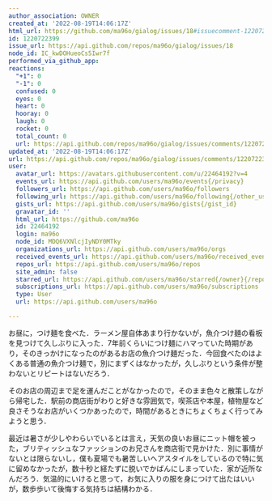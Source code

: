 ```yaml
---
author_association: OWNER
created_at: '2022-08-19T14:06:17Z'
html_url: https://github.com/ma96o/gialog/issues/18#issuecomment-1220722399
id: 1220722399
issue_url: https://api.github.com/repos/ma96o/gialog/issues/18
node_id: IC_kwDOHueoCs5Iwr7f
performed_via_github_app: 
reactions:
  "+1": 0
  "-1": 0
  confused: 0
  eyes: 0
  heart: 0
  hooray: 0
  laugh: 0
  rocket: 0
  total_count: 0
  url: https://api.github.com/repos/ma96o/gialog/issues/comments/1220722399/reactions
updated_at: '2022-08-19T14:06:17Z'
url: https://api.github.com/repos/ma96o/gialog/issues/comments/1220722399
user:
  avatar_url: https://avatars.githubusercontent.com/u/22464192?v=4
  events_url: https://api.github.com/users/ma96o/events{/privacy}
  followers_url: https://api.github.com/users/ma96o/followers
  following_url: https://api.github.com/users/ma96o/following{/other_user}
  gists_url: https://api.github.com/users/ma96o/gists{/gist_id}
  gravatar_id: ''
  html_url: https://github.com/ma96o
  id: 22464192
  login: ma96o
  node_id: MDQ6VXNlcjIyNDY0MTky
  organizations_url: https://api.github.com/users/ma96o/orgs
  received_events_url: https://api.github.com/users/ma96o/received_events
  repos_url: https://api.github.com/users/ma96o/repos
  site_admin: false
  starred_url: https://api.github.com/users/ma96o/starred{/owner}{/repo}
  subscriptions_url: https://api.github.com/users/ma96o/subscriptions
  type: User
  url: https://api.github.com/users/ma96o

---
```

お昼に，つけ麺を食べた．ラーメン屋自体あまり行かないが，魚介つけ麺の看板を見つけて久しぶりに入った．7年前くらいにつけ麺にハマっていた時期があり，そのきっかけになったのがあるお店の魚介つけ麺だった．今回食べたのはよくある普通の魚介つけ麺で，別にまずくはなかったが，久しぶりという条件が整わないとリピートはないだろう．

そのお店の周辺まで足を運んだことがなかったので，そのまま色々と散策しながら帰宅した．駅前の商店街がわりと好きな雰囲気で，喫茶店や本屋，植物屋など良さそうなお店がいくつかあったので，時間があるときにちょくちょく行ってみようと思う．

最近は暑さが少しやわらいでいるとは言え，天気の良いお昼にニット帽を被った，ブリティッシュなファッションのお兄さんを商店街で見かけた．別に事情がないとは限らないし，僕も夏場でも暑苦しいヘアスタイルをしているので特に気に留めなかったが，数十秒と経たずに脱いでかばんにしまっていた．家が近所なんだろう．気温的にいけると思って，お気に入りの服を身につけて出たはいいが，数歩歩いて後悔する気持ちは結構わかる．